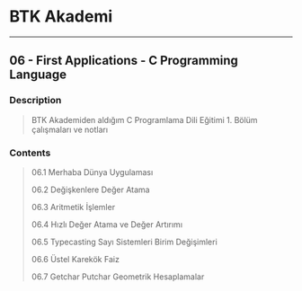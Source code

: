 # BTK Akademi
___

## 06 - First Applications - C Programming Language

### Description
> BTK Akademiden aldığım C Programlama Dili Eğitimi 1. Bölüm çalışmaları ve notları

### Contents
> 06.1 Merhaba Dünya Uygulaması
> 
> 06.2 Değişkenlere Değer Atama
> 
> 06.3 Aritmetik İşlemler
> 
> 06.4 Hızlı Değer Atama ve Değer Artırımı
> 
> 06.5 Typecasting Sayı Sistemleri Birim Değişimleri
> 
> 06.6 Üstel Karekök Faiz
> 
> 06.7 Getchar Putchar Geometrik Hesaplamalar
